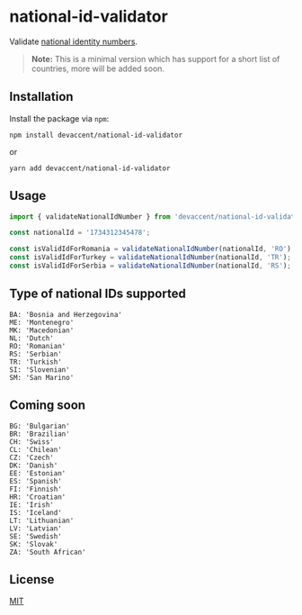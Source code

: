 # national-id-validator

Validate [national identity numbers](https://en.wikipedia.org/wiki/National_identification_number).

> **Note:** This is a minimal version which has support for a short list of countries, more will be added soon.

## Installation

Install the package via `npm`:
```
npm install devaccent/national-id-validator
```

or

```
yarn add devaccent/national-id-validator
```

## Usage

```js
import { validateNationalIdNumber } from 'devaccent/national-id-validator';

const nationalId = '1734312345478';

const isValidIdForRomania = validateNationalIdNumber(nationalId, 'RO');
const isValidIdForTurkey = validateNationalIdNumber(nationalId, 'TR');
const isValidIdForSerbia = validateNationalIdNumber(nationalId, 'RS');
```

## Type of national IDs supported

```
BA: 'Bosnia and Herzegovina'
ME: 'Montenegro'
MK: 'Macedonian'
NL: 'Dutch'
RO: 'Romanian'
RS: 'Serbian'
TR: 'Turkish'
SI: 'Slovenian'
SM: 'San Marino'
```

## Coming soon
```
BG: 'Bulgarian'
BR: 'Brazilian'
CH: 'Swiss'
CL: 'Chilean'
CZ: 'Czech'
DK: 'Danish'
EE: 'Estonian'
ES: 'Spanish'
FI: 'Finnish'
HR: 'Croatian'
IE: 'Irish'
IS: 'Iceland'
LT: 'Lithuanian'
LV: 'Latvian'
SE: 'Swedish'
SK: 'Slovak'
ZA: 'South African'
```

## License

[MIT](LICENSE)
